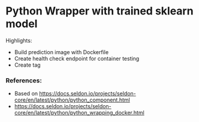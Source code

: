 # Python Wrapper with trained sklearn model

Highlights:
* Build prediction image with Dockerfile
* Create health check endpoint for container testing
* Create tag 


### References:

* Based on https://docs.seldon.io/projects/seldon-core/en/latest/python/python_component.html
* https://docs.seldon.io/projects/seldon-core/en/latest/python/python_wrapping_docker.html